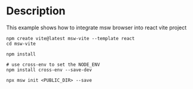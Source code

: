 # Description

This example shows how to integrate msw browser into react vite project

```shell
npm create vite@latest msw-vite --template react
cd msw-vite 

npm install

# use cross-env to set the NODE_ENV
npm install cross-env --save-dev

npx msw init <PUBLIC_DIR> --save
```
